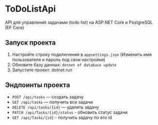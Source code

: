 # ToDoListApi
API для управления задачами (todo list) на ASP.NET Core и PostgreSQL (EF Core)

## Запуск проекта
1. Настройте строку подключения в `appsettings.json` (Изменить имя пользователя и пароль под свои настройки)
2. Обновите базу данных:
   `dotnet ef database update`
3. Запустите проект:
   dotnet run
   
## Эндпоинты проекта
- `POST /api/tasks` — создать задачу
- `GET /api/tasks` — получить все задачи
- `DELETE /api/tasks/{id}` — удалить задачу
- `PATCH /api/Tasks/{id}/status` - обновить статус задачи
- `GET /api/Tasks/{id}` - получить задачу по его id
